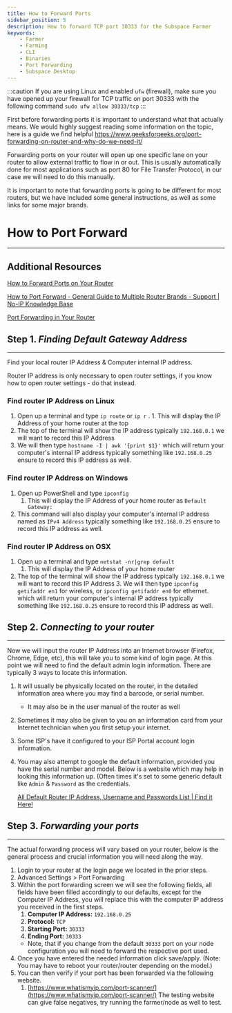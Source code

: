 ```yaml
---
title: How to Forward Ports
sidebar_position: 5
description: How to forward TCP port 30333 for the Subspace Farmer
keywords:
    - Farmer
    - Farming
    - CLI
    - Binaries
    - Port Forwarding
    - Subspace Desktop
---
```


:::caution
If you are using Linux and enabled `ufw` (firewall), make sure you have opened up your firewall for TCP traffic on port 30333 with the following command `sudo ufw allow 30333/tcp`
:::

First before forwarding ports it is important to understand what that actually means. We would highly suggest reading some information on the topic, here is a guide we find helpful https://www.geeksforgeeks.org/port-forwarding-on-router-and-why-do-we-need-it/

Forwarding ports on your router will open up one specific lane on your router to allow external traffic to flow in or out. This is usually automatically done for most applications such as port 80 for File Transfer Protocol, in our case we will need to do this manually.

It is important to note that forwarding ports is going to be different for most routers, but we have included some general instructions, as well as some links for some major brands.


# How to Port Forward
---
## Additional Resources

[How to Forward Ports on Your Router](https://www.lifewire.com/how-to-port-forward-4163829)

[How to Port Forward - General Guide to Multiple Router Brands - Support | No-IP Knowledge Base](https://www.noip.com/support/knowledgebase/general-port-forwarding-guide/)

[Port Forwarding in Your Router](https://portforward.com/how-to-port-forward/)

## Step 1. *Finding Default Gateway Address*
---
Find your local router IP Address & Computer internal IP address.

Router IP address is only necessary to open router settings, if you know how to open router settings - do that instead.

### Find router IP Address on Linux
1. Open up a terminal and type `ip route` or `ip r` .
        1. This will display the IP Address of your home router at the top
2. The top of the terminal will show the IP address typically `192.168.0.1` we will want to record this IP Address
3. We will then type `hostname -I | awk '{print $1}'`  which will return your computer's internal IP address typically something like `192.168.0.25` ensure to record this IP address as well.

### Find router IP Address on Windows
1. Open up PowerShell and type `ipconfig`
    1. This will display the IP Address of your home router as `Default Gateway:`
2. This command will also display your computer's internal IP address named as `IPv4 Address` typically something like `192.168.0.25` ensure to record this IP address as well.

### Find router IP Address on OSX
1. Open up a terminal and type `netstat -nr|grep default`
    1. This will display the IP Address of your home router
2. The top of the terminal will show the IP address typically `192.168.0.1` we will want to record this IP Address
    3. We will then type `ipconfig getifaddr en1` for wireless, or `ipconfig getifaddr en0` for ethernet.  which will return your computer's internal IP address typically something like `192.168.0.25` ensure to record this IP address as well.

## Step 2. *Connecting to your router*
---
Now we will input the router IP Address into an Internet browser (Firefox, Chrome, Edge, etc), this will take you to some kind of login page. At this point we will need to find the default admin login information. There are typically 3 ways to locate this information.

1. It will usually be physically located on the router, in the detailed information area where you may find a barcode, or serial number.
    * It may also be in the user manual of the router as well
2. Sometimes it may also be given to you on an information card from your Internet technician when you first setup your internet.
3. Some ISP's have it configured to your ISP Portal account login information.
4. You may also attempt to google the default information, provided you have the serial number and model. Below is a website which may help in looking this information up. (Often times it's set to some generic default like `Admin` & `Password` as the credentials.

    [All Default Router IP Address, Username and Passwords List | Find it Here!](https://routerslogin.com/all/default-router-list)

## Step 3. *Forwarding your ports*
---
The actual forwarding process will vary based on your router, below is the general process and crucial information you will need along the way.

1. Login to your router at the login page we located in the prior steps.
2. Advanced Settings > Port Forwarding
3. Within the port forwarding screen we will see the following fields, all fields have been filled accordingly to our defaults, except for the Computer IP Address, you will replace this with the computer IP address you received in the first steps.
    1. **Computer IP Address:** `192.168.0.25`
    2. **Protocol:** `TCP`
    3. **Starting Port:** `30333`
    4. **Ending Port:** `30333`
    * Note, that if you change from the default `30333` port on your node configuration you will need to forward the respective port used.
4. Once you have entered the needed information click save/apply. (Note: You may have to reboot your router/router depending on the model.)
5. You can then verify if your port has been forwarded via the following website.
    1. [https://www.whatismyip.com/port-scanner/](https://www.whatismyip.com/port-scanner/)
      The testing website can give false negatives, try running the farmer/node as well to test.
